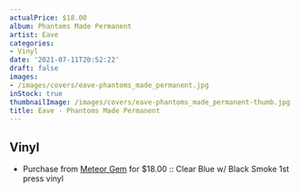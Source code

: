 ```yaml
---
actualPrice: $18.00
album: Phantoms Made Permanent
artist: Eave
categories:
- Vinyl
date: '2021-07-11T20:52:22'
draft: false
images:
- /images/covers/eave-phantoms_made_permanent.jpg
inStock: true
thumbnailImage: /images/covers/eave-phantoms_made_permanent-thumb.jpg
title: Eave - Phantoms Made Permanent
---
```


## Vinyl
* Purchase from [Meteor Gem](https://meteor-gem.com/products/eave-phantoms-made-permanent) for $18.00 :: Clear Blue w/ Black Smoke 1st press vinyl
